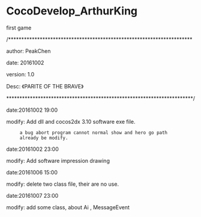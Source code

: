 # CocoDevelop_ArthurKing
first game

/**********************************************************************

author: PeakChen

date: 20161002

version: 1.0

Desc: 《PARITE OF THE BRAVE》

***********************************************************************/


date:20161002 19:00

modify:  Add dll and cocos2dx 3.10 software exe file.

         a bug abort program cannot normal show and hero go path 
         already be modify.
         
 
date:20161002  23:00

modify:  Add software impression drawing 


date:20161006 15:00

modify: delete two class file, their are no use.


date:20161007 23:00


modify: add some class, about Ai , MessageEvent





